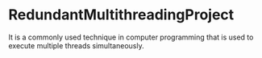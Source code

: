 # RedundantMultithreadingProject
It is a commonly used technique in computer programming that is used to execute multiple threads simultaneously.
